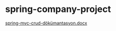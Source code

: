 # spring-company-project

[spring-mvc-crud-dökümantasyon.docx](https://github.com/nihatctnn/spring-company-project/files/13593187/spring-mvc-crud-dokumantasyon.docx)
